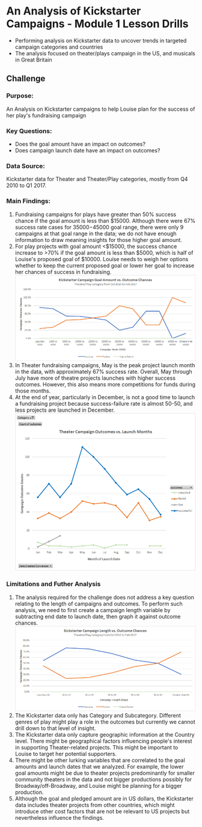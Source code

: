 # An Analysis of Kickstarter Campaigns - Module 1 Lesson Drills
* Performing analysis on Kickstarter data to uncover trends in targeted campaign categories and countries
* The analysis focused on theater/plays campaign in the US, and musicals in Great Britain
## Challenge
### **Purpose:** 
An Analysis on Kickstarter campaigns to help Louise plan for the success of her play's fundraising campaign
### **Key Questions:**
* Does the goal amount have an impact on outcomes?
* Does campaign launch date have an impact on outcomes?
### **Data Source:**  
Kickstarter data for Theater and Theater/Play categories, mostly from Q4 2010 to Q1 2017.
### **Main Findings:**
1. Fundraising campaigns for plays have greater than 50% success chance if the goal amount is less than $15000.  Although there were 67% success rate cases for $35000-$45000 goal range, there were only 9 campaigns at that goal range in the data; we do not have enough information to draw meaning insights for those higher goal amount.
2. For play projects with goal amount <$15000, the success chance increase to >70% if the goal amount is less than $5000, which is half of Louise's proposed goal of $10000.   Louise needs to weigh her options whether to keep the current proposed goal or lower her goal to increase her chances of success in fundraising.
![Goals vs Outcomes](GoalOutcome_Challenge.png)
3. In Theater fundraising campaigns, May is the peak project launch month in the data, with approximately 67% success rate.  Overall, May through July have more of theatre projects launches with higher success outcomes.  However, this also means more competitions for funds during those months.
4. At the end of year, particularly in December, is not a good time to launch a fundraising project because success-failure rate is almost 50-50, and less projects are launched in December.
![Campaign Outcomes and Launch Month](TheaterOutcomeLaunchDate_Challenge.png)
### **Limitations and Futher Analysis**
1. The analysis required for the challenge does not address a key question relating to the length of campaigns and outcomes.  To perform such analysis, we need to first create a campaign length variable by subtracting end date to launch date, then graph it against outcome chances.
![Alternative - Campaign Lenghs and Outcomes](Alternative_DaysOutcome.png)
2. The Kickstarter data only has Category and Subcategory.  Different genres of play might play a role in the outcomes but currently we cannot drill down to that level of insight.
3. The Kickstarter data only capture geographic information at the Country level.  There might be geographical factors influencing people's interest in supporting Theater-related projects.  This might be important to Louise to target her potential supporters.
4. There might be other lurking variables that are correlated to the goal amounts and launch dates that we analyzed.  For example, the lower goal amounts might be due to theater projects predominantly for smaller community theaters in the data and not bigger productions possibly for Broadway/off-Broadway, and Louise might be planning for a bigger production.
5. Although the goal and pledged amount are in US dollars, the Kickstarter data includes theater projects from other countries, which might introduce other cost factors that are not be relevant to US projects but nevertheless influence the findings.
